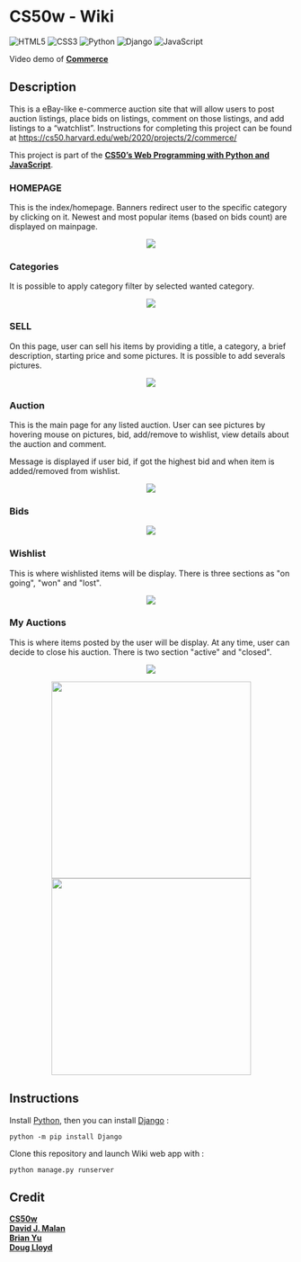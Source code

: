 # CS50w - Wiki

![HTML5](https://img.shields.io/badge/html5-%23E34F26.svg?style=for-the-badge&logo=html5&logoColor=white)
![CSS3](https://img.shields.io/badge/css3-%231572B6.svg?style=for-the-badge&logo=css3&logoColor=white)
![Python](https://img.shields.io/badge/python-3670A0?style=for-the-badge&logo=python&logoColor=ffdd54)
![Django](https://img.shields.io/badge/django-%23092E20.svg?style=for-the-badge&logo=django&logoColor=white)
![JavaScript](https://img.shields.io/badge/javascript-%23323330.svg?style=for-the-badge&logo=javascript&logoColor=%23F7DF1E)

Video demo of **[Commerce](https://www.youtube.com/watch?v=WMQmilydvbs)**

## Description

This is a eBay-like e-commerce auction site that will allow users to post auction listings, place bids on listings, comment on those listings, and add listings to a “watchlist”. Instructions for completing this project can be found at https://cs50.harvard.edu/web/2020/projects/2/commerce/

This project is part of the **[CS50’s Web Programming with Python and JavaScript](https://cs50.harvard.edu/web/2020/)**.

### HOMEPAGE

This is the index/homepage. Banners redirect user to the specific category by clicking on it.
Newest and most popular items (based on bids count) are displayed on mainpage.

<p align="center">
  <img src="./auctions/static/auctions/README_images/homepage.png">
</p>

### Categories

It is possible to apply category filter by selected wanted category.

<p align="center">
  <img src="./auctions/static/auctions/README_images/categories.png">
</p>

### SELL

On this page, user can sell his items by providing a title, a category, a brief description, starting price and some pictures. It is possible to add severals pictures.

<p align="center">
  <img src="./auctions/static/auctions/README_images/sell.png">
</p>

### Auction

This is the main page for any listed auction. User can see pictures by hovering mouse on pictures, bid, add/remove to wishlist, view details about the auction and comment.

Message is displayed if user bid, if got the highest bid and when item is added/removed from wishlist.

<p align="center">
  <img src="./auctions/static/auctions/README_images/auction.png">
</p>

### Bids

<p align="center">
  <img src="./auctions/static/auctions/README_images/bids.png">
</p>

### Wishlist

This is where wishlisted items will be display. There is three sections as "on going", "won" and "lost".

<p align="center">
  <img src="./auctions/static/auctions/README_images/wishlist.png">
</p>

### My Auctions

This is where items posted by the user will be display. At any time, user can decide to close his auction. There is two section "active" and "closed".

<p align="center">
  <img src="./auctions/static/auctions/README_images/myauctions.png">
</p>

<p align="center">
  <img src="./auctions/static/auctions/README_images/close.png" width=355 height=350>
  <img src="./auctions/static/auctions/README_images/closed.png" width=355 height=350>
</p>

## Instructions

Install [Python](https://www.python.org/downloads/), then you can install [Django](https://docs.djangoproject.com/en/4.2/topics/install/) :

```
python -m pip install Django
```

Clone this repository and launch Wiki web app with :

```
python manage.py runserver
```

## Credit

**[CS50w](https://pll.harvard.edu/course/cs50s-web-programming-python-and-javascript)**<br>
**[David J. Malan](https://cs.harvard.edu/malan/)**<br>
**[Brian Yu](https://brianyu.me/)**<br>
**[Doug Lloyd](https://hls.harvard.edu/doug-lloyd/)**<br>
